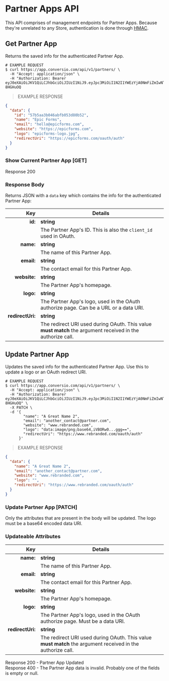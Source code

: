 # Partner Apps API

This API comprises of management endpoints for Partner Apps. Because they're unrelated to any Store, authentication is done through [HMAC](#hmac).

## Get Partner App

Returns the saved info for the authenticated Partner App.

```shell
# EXAMPLE REQUEST
$ curl https://app.conversio.com/api/v1/partners/ \
  -H "Accept: application/json" \
  -H "Authorization: Bearer eyJ0eXAiOiJKV1QiLCJhbGciOiJIUzI1NiJ9.eyJpc3MiOiI1N2I1YWEzYjA0NmFiZmIwNTNkODBiNTIifQ.sxd8uG4EkeIXHsIIVELrfGTIZcaTFE9a9YY-8HGHuOQ
```

> EXAMPLE RESPONSE

```json
{
  "data": {
    "id": "57b5aa3b046abfb053d80b52",
    "name": "Epic Forms",
    "email": "hello@epicforms.com",
    "website": "https://epicforms.com",
    "logo": "epicforms-logo.jpg",
    "redirectUri": "https://epicforms.com/oauth/auth"
  }
}
```

### Show Current Partner App [GET]

<aside class="success">
  Response 200
</aside>

### Response Body

Returns JSON with a `data` key which contains the info for the authenticated Partner App:

|Key             |Details|
|---------------:|-----------|
|**id:**         |**string**|
|                |The Partner App's ID. This is also the `client_id` used in OAuth.|
|**name:**       |**string**|
|                |The name of this Partner App.|
|**email:**      |**string**|
|                |The contact email for this Partner App.|
|**website:**    |**string**|
|                |The Partner App's homepage.|
|**logo:**       |**string**|
|                |The Partner App's logo, used in the OAuth authorize page. Can be a URL or a data URI.|
|**redirectUri:**|**string**|
|                |The redirect URI used during OAuth. This value **must match** the argument received in the authorize call.|

## Update Partner App

Updates the saved info for the authenticated Partner App. Use this to update a logo or an OAuth redirect URI.

```shell
# EXAMPLE REQUEST
$ curl https://app.conversio.com/api/v1/partners/ \
  -H "Accept: application/json" \
  -H "Authorization: Bearer eyJ0eXAiOiJKV1QiLCJhbGciOiJIUzI1NiJ9.eyJpc3MiOiI1N2I1YWEzYjA0NmFiZmIwNTNkODBiNTIifQ.sxd8uG4EkeIXHsIIVELrfGTIZcaTFE9a9YY-8HGHuOQ" \
  -X PATCH \
  -d '{
        "name": "A Great Name 2",
        "email": "another_contact@partner.com",
        "website": "www.rebranded.com",
        "logo": "data:image/png;base64,iVBORw0...ggg==",
        "redirectUri": "https://www.rebranded.com/oauth/auth"
      }'
```

> EXAMPLE RESPONSE

```json
{
  "data": {
    "name": "A Great Name 2",
    "email": "another_contact@partner.com",
    "website": "www.rebranded.com",
    "logo": "",
    "redirectUri": "https://www.rebranded.com/oauth/auth"
  }
}
```

### Update Partner App [PATCH]

Only the attributes that are present in the body will be updated. The logo must be a base64 encoded data URI.

### Updateable Attributes

|Key             |Details|
|---------------:|-----------|
|**name:**       |**string**|
|                |The name of this Partner App.|
|**email:**      |**string**|
|                |The contact email for this Partner App.|
|**website:**    |**string**|
|                |The Partner App's homepage.|
|**logo:**       |**string**|
|                |The Partner App's logo, used in the OAuth authorize page. Must be a data URI.|
|**redirectUri:**|**string**|
|                |The redirect URI used during OAuth. This value **must match** the argument received in the authorize call.|

<aside class="success">
  Response 200 - Partner App Updated
</aside>

<aside class="warning">
  Response 400 - The Partner App data is invalid. Probably one of the fields is empty or null.
</aside>
